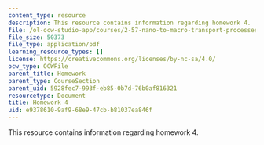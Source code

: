 ```yaml
---
content_type: resource
description: This resource contains information regarding homework 4.
file: /ol-ocw-studio-app/courses/2-57-nano-to-macro-transport-processes-spring-2012/e93786109af968e947cbb81037ea846f_MIT2_57S12_hw_4.pdf
file_size: 50373
file_type: application/pdf
learning_resource_types: []
license: https://creativecommons.org/licenses/by-nc-sa/4.0/
ocw_type: OCWFile
parent_title: Homework
parent_type: CourseSection
parent_uid: 5928fec7-993f-eb85-0b7d-76b0af816321
resourcetype: Document
title: Homework 4
uid: e9378610-9af9-68e9-47cb-b81037ea846f
---
```

This resource contains information regarding homework 4.